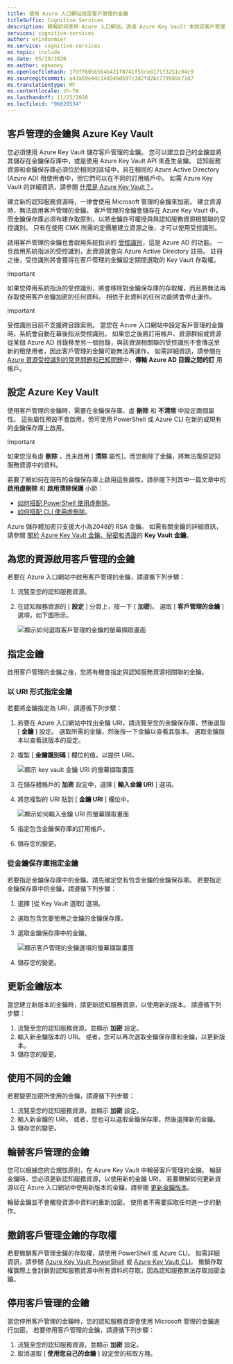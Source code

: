 ```yaml
---
title: 使用 Azure 入口網站設定客戶管理的金鑰
titleSuffix: Cognitive Services
description: 瞭解如何使用 Azure 入口網站，透過 Azure Key Vault 來設定客戶管理的金鑰。 客戶管理的金鑰可讓您建立、輪替、停用及撤銷存取控制。
services: cognitive-services
author: erindormier
ms.service: cognitive-services
ms.topic: include
ms.date: 05/28/2020
ms.author: egeaney
ms.openlocfilehash: 17dff6056564b421f0741f55ce8171f3251c94c9
ms.sourcegitcommit: a43a59e44c14d349d597c3d2fd2bc779989c71d7
ms.translationtype: MT
ms.contentlocale: zh-TW
ms.lasthandoff: 11/25/2020
ms.locfileid: "96028534"
---
```

## <a name="customer-managed-keys-with-azure-key-vault"></a>客戶管理的金鑰與 Azure Key Vault

您必須使用 Azure Key Vault 儲存客戶管理的金鑰。 您可以建立自己的金鑰並將其儲存在金鑰保存庫中，或是使用 Azure Key Vault API 來產生金鑰。 認知服務資源和金鑰保存庫必須位於相同的區域中，且在相同的 Azure Active Directory (Azure AD) 租使用者中，但它們可以在不同的訂用帳戶中。 如需 Azure Key Vault 的詳細資訊，請參閱 [什麼是 Azure Key Vault？](../../key-vault/general/overview.md)。

建立新的認知服務資源時，一律會使用 Microsoft 管理的金鑰來加密。 建立資源時，無法啟用客戶管理的金鑰。 客戶管理的金鑰會儲存在 Azure Key Vault 中，而金鑰保存庫必須布建存取原則，以將金鑰許可權授與與認知服務資源相關聯的受控識別。 只有在使用 CMK 所需的定價層建立資源之後，才可以使用受控識別。

啟用客戶管理的金鑰也會啟用系統指派的 [受控識別](../../active-directory/managed-identities-azure-resources/overview.md)，這是 Azure AD 的功能。 一旦啟用系統指派的受控識別，此資源就會向 Azure Active Directory 註冊。 註冊之後，受控識別將會獲得在客戶管理的金鑰設定期間選取的 Key Vault 存取權。 

> [!IMPORTANT]
> 如果您停用系統指派的受控識別，將會移除對金鑰保存庫的存取權，而且將無法再存取使用客戶金鑰加密的任何資料。 相依于此資料的任何功能將會停止運作。

> [!IMPORTANT]
> 受控識別目前不支援跨目錄案例。 當您在 Azure 入口網站中設定客戶管理的金鑰時，系統會自動在幕後指派受控識別。 如果您之後將訂用帳戶、資源群組或資源從某個 Azure AD 目錄移至另一個目錄，與該資源相關聯的受控識別不會傳送至新的租使用者，因此客戶管理的金鑰可能無法再運作。 如需詳細資訊，請參閱在 [Azure 資源受控識別的常見問題和已知問題](../../active-directory/managed-identities-azure-resources/known-issues.md#transferring-a-subscription-between-azure-ad-directories)中，**傳輸 Azure AD 目錄之間的訂** 用帳戶。  

## <a name="configure-azure-key-vault"></a>設定 Azure Key Vault

使用客戶管理的金鑰時，需要在金鑰保存庫、虛 **刪除** 和 **不清除** 中設定兩個屬性。 這些屬性預設不會啟用，但可使用 PowerShell 或 Azure CLI 在新的或現有的金鑰保存庫上啟用。

> [!IMPORTANT]
> 如果您沒有虛 **刪除** ，且未啟用 [ **清除** 屬性]，而您刪除了金鑰，將無法復原認知服務資源中的資料。

若要了解如何在現有的金鑰保存庫上啟用這些屬性，請參閱下列其中一篇文章中的 **啟用虛刪除** 和 **啟用清除保護** 小節：

- [如何搭配 PowerShell 使用虛刪除](../../key-vault/general/soft-delete-powershell.md)。
- [如何搭配 CLI 使用虛刪除](../../key-vault/general/soft-delete-cli.md)。

Azure 儲存體加密只支援大小為2048的 RSA 金鑰。 如需有關金鑰的詳細資訊，請參閱 [關於 Azure Key Vault 金鑰、秘密和憑證](../../key-vault/general/about-keys-secrets-certificates.md)的 **Key Vault 金鑰**。

## <a name="enable-customer-managed-keys-for-your-resource"></a>為您的資源啟用客戶管理的金鑰

若要在 Azure 入口網站中啟用客戶管理的金鑰，請遵循下列步驟：

1. 流覽至您的認知服務資源。
1. 在認知服務資源的 [ **設定** ] 分頁上，按一下 [ **加密**]。 選取 [ **客戶管理的金鑰** ] 選項，如下圖所示。

    ![顯示如何選取客戶管理的金鑰的螢幕擷取畫面](../media/cognitive-services-encryption/selectcmk.png)

## <a name="specify-a-key"></a>指定金鑰

啟用客戶管理的金鑰之後，您將有機會指定與認知服務資源相關聯的金鑰。

### <a name="specify-a-key-as-a-uri"></a>以 URI 形式指定金鑰

若要將金鑰指定為 URI，請遵循下列步驟：

1. 若要在 Azure 入口網站中找出金鑰 URI，請流覽至您的金鑰保存庫，然後選取 [ **金鑰** ] 設定。 選取所需的金鑰，然後按一下金鑰以查看其版本。 選取金鑰版本以查看該版本的設定。
1. 複製 [ **金鑰識別碼** ] 欄位的值，以提供 URI。

    ![顯示 key vault 金鑰 URI 的螢幕擷取畫面](../media/cognitive-services-encryption/key-uri-portal.png)

1. 在儲存體帳戶的 **加密** 設定中，選擇 [ **輸入金鑰 URI** ] 選項。
1. 將您複製的 URI 貼到 [ **金鑰 URI** ] 欄位中。

   ![顯示如何輸入金鑰 URI 的螢幕擷取畫面](../media/cognitive-services-encryption/ssecmk2.png)

1. 指定包含金鑰保存庫的訂用帳戶。
1. 儲存您的變更。

### <a name="specify-a-key-from-a-key-vault"></a>從金鑰保存庫指定金鑰

若要指定金鑰保存庫中的金鑰，請先確定您有包含金鑰的金鑰保存庫。 若要指定金鑰保存庫中的金鑰，請遵循下列步驟：

1. 選擇 [從 Key Vault 選取] 選項。
1. 選取包含您要使用之金鑰的金鑰保存庫。
1. 選取金鑰保存庫中的金鑰。

   ![顯示客戶管理的金鑰選項的螢幕擷取畫面](../media/cognitive-services-encryption/ssecmk3.png)

1. 儲存您的變更。

## <a name="update-the-key-version"></a>更新金鑰版本

當您建立新版本的金鑰時，請更新認知服務資源，以使用新的版本。 請遵循下列步驟：

1. 流覽至您的認知服務資源，並顯示 **加密** 設定。
1. 輸入新金鑰版本的 URI。 或者，您可以再次選取金鑰保存庫和金鑰，以更新版本。
1. 儲存您的變更。

## <a name="use-a-different-key"></a>使用不同的金鑰

若要變更加密所使用的金鑰，請遵循下列步驟：

1. 流覽至您的認知服務資源，並顯示 **加密** 設定。
1. 輸入新金鑰的 URI。 或者，您也可以選取金鑰保存庫，然後選擇新的金鑰。
1. 儲存您的變更。

## <a name="rotate-customer-managed-keys"></a>輪替客戶管理的金鑰

您可以根據您的合規性原則，在 Azure Key Vault 中輪替客戶管理的金鑰。 輪替金鑰時，您必須更新認知服務資源，以使用新的金鑰 URI。 若要瞭解如何更新資源以在 Azure 入口網站中使用新版本的金鑰，請參閱 [更新金鑰版本](#update-the-key-version)。

輪替金鑰並不會觸發資源中資料的重新加密。 使用者不需要採取任何進一步的動作。

## <a name="revoke-access-to-customer-managed-keys"></a>撤銷客戶管理金鑰的存取權

若要撤銷客戶管理金鑰的存取權，請使用 PowerShell 或 Azure CLI。 如需詳細資訊，請參閱 [Azure Key Vault PowerShell](/powershell/module/az.keyvault//) 或 [Azure Key Vault CLI](/cli/azure/keyvault)。 撤銷存取權實際上會封鎖對認知服務資源中所有資料的存取，因為認知服務無法存取加密金鑰。

## <a name="disable-customer-managed-keys"></a>停用客戶管理的金鑰

當您停用客戶管理的金鑰時，您的認知服務資源會使用 Microsoft 管理的金鑰進行加密。 若要停用客戶管理的金鑰，請遵循下列步驟：

1. 流覽至您的認知服務資源，並顯示 **加密** 設定。
1. 取消選取 [ **使用您自己的金鑰** ] 設定旁的核取方塊。
